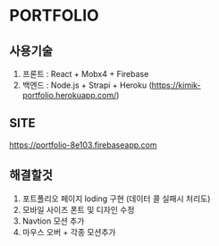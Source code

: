 # PORTFOLIO
## 사용기술
1. 프론트 : React + Mobx4 + Firebase
2. 백엔드 : Node.js + Strapi + Heroku (https://kimik-portfolio.herokuapp.com/) 

## SITE
https://portfolio-8e103.firebaseapp.com


## 해결할것
1. 포트폴리오 페이지 loding 구현 (데이터 콜 실패시 처리도)
2. 모바일 사이즈 폰트 및 디자인 수정 
3. Navtion 모션 추가
4. 마우스 오버 + 각종 모션추가